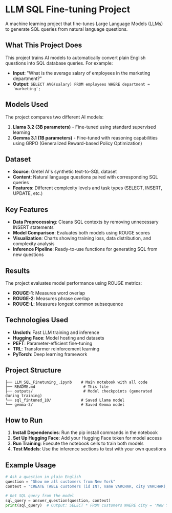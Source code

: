 # LLM SQL Fine-tuning Project

A machine learning project that fine-tunes Large Language Models (LLMs) to generate SQL queries from natural language questions.

## What This Project Does

This project trains AI models to automatically convert plain English questions into SQL database queries. For example:
- **Input**: "What is the average salary of employees in the marketing department?"
- **Output**: `SELECT AVG(salary) FROM employees WHERE department = 'marketing';`

## Models Used

The project compares two different AI models:

1. **Llama 3.2 (3B parameters)** - Fine-tuned using standard supervised learning
2. **Gemma 3.1 (1B parameters)** - Fine-tuned with reasoning capabilities using GRPO (Generalized Reward-based Policy Optimization)

## Dataset

- **Source**: Gretel AI's synthetic text-to-SQL dataset
- **Content**: Natural language questions paired with corresponding SQL queries
- **Features**: Different complexity levels and task types (SELECT, INSERT, UPDATE, etc.)

##  Key Features

- **Data Preprocessing**: Cleans SQL contexts by removing unnecessary INSERT statements
- **Model Comparison**: Evaluates both models using ROUGE scores
- **Visualization**: Charts showing training loss, data distribution, and complexity analysis
- **Inference Pipeline**: Ready-to-use functions for generating SQL from new questions

## Results

The project evaluates model performance using ROUGE metrics:
- **ROUGE-1**: Measures word overlap
- **ROUGE-2**: Measures phrase overlap  
- **ROUGE-L**: Measures longest common subsequence

## Technologies Used

- **Unsloth**: Fast LLM training and inference
- **Hugging Face**: Model hosting and datasets
- **PEFT**: Parameter-efficient fine-tuning
- **TRL**: Transformer reinforcement learning
- **PyTorch**: Deep learning framework

## Project Structure

```
├── LLM_SQL_Finetuning_.ipynb    # Main notebook with all code
├── README.md                     # This file
├── outputs/                      # Model checkpoints (generated during training)
└── sql_fintuned_10/             # Saved Llama model
└── gemma-3/                     # Saved Gemma model
```

## How to Run

1. **Install Dependencies**: Run the pip install commands in the notebook
2. **Set Up Hugging Face**: Add your Hugging Face token for model access
3. **Run Training**: Execute the notebook cells to train both models
4. **Test Models**: Use the inference sections to test with your own questions

## Example Usage

```python
# Ask a question in plain English
question = "Show me all customers from New York"
context = "CREATE TABLE customers (id INT, name VARCHAR, city VARCHAR);"

# Get SQL query from the model
sql_query = answer_question(question, context)
print(sql_query)  # Output: SELECT * FROM customers WHERE city = 'New York';
```
